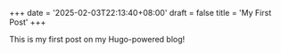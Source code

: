 +++
date = '2025-02-03T22:13:40+08:00'
draft = false
title = 'My First Post'
+++

This is my first post on my Hugo-powered blog!
